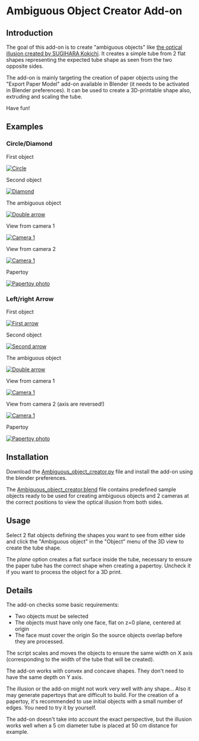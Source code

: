 # Ambiguous Object Creator Add-on

## Introduction

The goal of this add-on is to create "ambiguous objects" like [the optical illusion created by SUGIHARA Kokichi](
http://www.isc.meiji.ac.jp/~kokichis/ambiguousc/ambiguouscylindere.html).
It creates a simple tube from 2 flat shapes representing the expected tube shape as seen from the two opposite sides.

The add-on is mainly targeting the creation of paper objects using the "Export Paper Model" add-on available in Blender (it needs to be activated in Blender preferences). It can be used to create a 3D-printable shape also, extruding and scaling the tube.

Have fun!

## Examples

### Circle/Diamond

First object

[![Circle](https://github.com/ambrth71/Ambiguous-Object-Creator/raw/main/Examples/Small/Circle_diamond_01a_circle.jpg)](https://github.com/ambrth71/Ambiguous-Object-Creator/raw/main/Examples/Large/Circle_diamond_01a_circle.jpg)

Second object

[![Diamond](https://github.com/ambrth71/Ambiguous-Object-Creator/raw/main/Examples/Small/Circle_diamond_01b_diamond.jpg)](https://github.com/ambrth71/Ambiguous-Object-Creator/raw/main/Examples/Large/Circle_diamond_01b_diamond.jpg)

The ambiguous object

[![Double arrow](https://github.com/ambrth71/Ambiguous-Object-Creator/raw/main/Examples/Small/Circle_diamond_02_final.jpg)](https://github.com/ambrth71/Ambiguous-Object-Creator/raw/main/Examples/Large/Circle_diamond_02_final.jpg)

View from camera 1

[![Camera 1](https://github.com/ambrth71/Ambiguous-Object-Creator/raw/main/Examples/Small/Circle_diamond_03_camera1.jpg)](https://github.com/ambrth71/Ambiguous-Object-Creator/raw/main/Examples/Large/Circle_diamond_03_camera1.jpg)

View from camera 2

[![Camera 1](https://github.com/ambrth71/Ambiguous-Object-Creator/raw/main/Examples/Small/Circle_diamond_04_camera2.jpg)](https://github.com/ambrth71/Ambiguous-Object-Creator/raw/main/Examples/Large/Circle_diamond_04_camera2.jpg)

Papertoy

[![Papertoy photo](https://github.com/ambrth71/Ambiguous-Object-Creator/raw/main/Examples/Small/Circle_diamond_05_Photo.jpg)](https://github.com/ambrth71/Ambiguous-Object-Creator/raw/main/Examples/Large/Circle_diamond_05_Photo.jpg)

### Left/right Arrow

First object

[![First arrow](https://github.com/ambrth71/Ambiguous-Object-Creator/raw/main/Examples/Small/Arrows_01a_LeftArrow.jpg)](https://github.com/ambrth71/Ambiguous-Object-Creator/raw/main/Examples/Large/Arrows_01a_LeftArrow.jpg)

Second object

[![Second arrow](https://github.com/ambrth71/Ambiguous-Object-Creator/raw/main/Examples/Small/Arrows_01b_RightArrow.jpg)](https://github.com/ambrth71/Ambiguous-Object-Creator/raw/main/Examples/Large/Arrows_01b_RightArrow.jpg)

The ambiguous object

[![Double arrow](https://github.com/ambrth71/Ambiguous-Object-Creator/raw/main/Examples/Small/Arrows_02_final.jpg)](https://github.com/ambrth71/Ambiguous-Object-Creator/raw/main/Examples/Large/Arrows_02_final.jpg)

View from camera 1

[![Camera 1](https://github.com/ambrth71/Ambiguous-Object-Creator/raw/main/Examples/Small/Arrows_03_camera1.jpg)](https://github.com/ambrth71/Ambiguous-Object-Creator/raw/main/Examples/Large/Arrows_03_camera1.jpg)

View from camera 2 (axis are reversed!)

[![Camera 1](https://github.com/ambrth71/Ambiguous-Object-Creator/raw/main/Examples/Small/Arrows_04_camera2.jpg)](https://github.com/ambrth71/Ambiguous-Object-Creator/raw/main/Examples/Large/Arrows_04_camera2.jpg)

Papertoy

[![Papertoy photo](https://github.com/ambrth71/Ambiguous-Object-Creator/raw/main/Examples/Small/Arrows_05_Photo.jpg)](https://github.com/ambrth71/Ambiguous-Object-Creator/raw/main/Examples/Large/Arrows_05_Photo.jpg)

## Installation

Download the [Ambiguous_object_creator.py](https://github.com/ambrth71/Ambiguous-Object-Creator/blob/main/Ambiguous_object_creator.py) file and install the add-on using the blender preferences.

The [Ambiguous_object_creator.blend](https://github.com/ambrth71/Ambiguous-Object-Creator/blob/main/Ambiguous_object_creator.blend) file contains predefined sample objects ready to be used for creating ambiguous objects and 2 cameras at the correct positions to view the optical illusion from both sides.

## Usage

Select 2 flat objects defining the shapes you want to see from either side and click the "Ambiguous object" in the "Object" menu of the 3D view to create the tube shape.

The *plane* option creates a flat surface inside the tube, necessary to ensure the paper tube has the correct shape when creating a papertoy. Uncheck it if you want to process the object for a 3D print.

## Details

The add-on checks some basic requirements:
- Two objects must be selected
- The objects must have only one face, flat on z=0 plane, centered at origin
- The face must cover the origin
So the source objects overlap before they are processed.

The script scales and moves the objects to ensure the same width on X axis (corresponding to the width of the tube that will be created).

The add-on works with convex and concave shapes. They don't need to have the same depth on Y axis.

The illusion or the add-on might not work very well with any shape... Also it may generate papertoys that are difficult to build. For the creation of a papertoy, it's recommended to use initial objects with a small number of edges. You need to try it by yourself.

The add-on doesn't take into account the exact perspective, but the illusion works well when a 5 cm diameter tube is placed at 50 cm distance for example.
